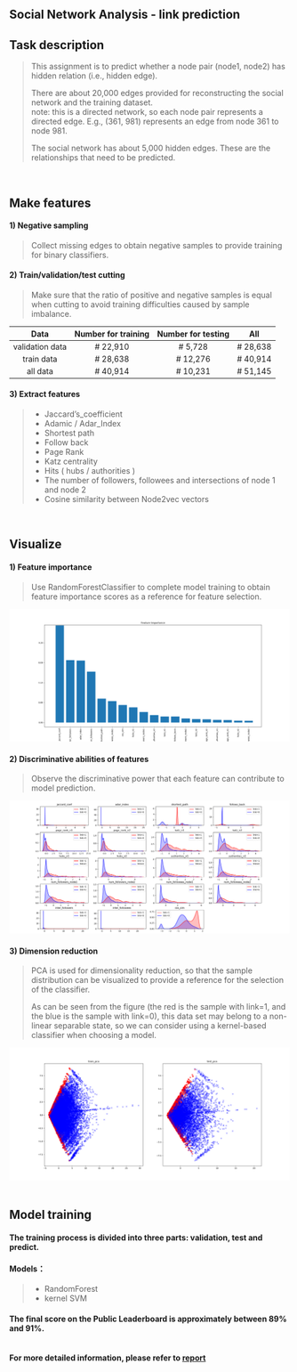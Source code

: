 ## Social Network Analysis - link prediction

## Task description
> This assignment is to predict whether a node pair (node1, node2) has hidden relation (i.e., hidden edge).
> 
> There are about 20,000 edges provided for reconstructing the social network and the training dataset.  
> note: this is a directed network, so each node pair represents a directed edge. E.g., (361, 981) represents an edge from node 361 to node 981.  
> 
> The social network has about 5,000 hidden edges. These are the relationships that need to be predicted.
<br>

## Make features
#### 1) Negative sampling
> Collect missing edges to obtain negative samples to provide training for binary classifiers.  
> 
#### 2) Train/validation/test cutting  
> Make sure that the ratio of positive and negative samples is equal when cutting to avoid training difficulties caused by sample imbalance.

|      Data        | Number for training |  Number for testing  |         All        |  
|:----------------:|:-------------------:|:--------------------:|:------------------:|  
| validation data  |      #  22,910      |       #   5,728      |     #  28,638      |   
| train data       |      #  28,638      |       #  12,276      |     #  40,914      |  
| all data         |      #  40,914      |       #  10,231      |     #  51,145      |       

#### 3) Extract features
> * Jaccard’s_coefficient  
> * Adamic / Adar_Index  
> * Shortest path  
> * Follow back  
> * Page Rank  
> * Katz centrality
> * Hits ( hubs / authorities )
> * The number of followers, followees and intersections of node 1 and node 2
> * Cosine similarity between Node2vec vectors  
<br>

## Visualize
#### 1) Feature importance
> Use RandomForestClassifier to complete model training to obtain feature importance scores as a reference for feature selection.  
>   

![image](https://github.com/mida18/SNA_link_prediction/blob/main/Fig/feature_importance_RF.png)<br>


#### 2) Discriminative abilities of features
> Observe the discriminative power that each feature can contribute to model prediction.
>   

![image](https://github.com/mida18/SNA_link_prediction/blob/main/Fig/discriminative_abilities_of_features.png)<br>

#### 3) Dimension reduction
> PCA is used for dimensionality reduction, so that the sample distribution can be visualized to provide a reference for the selection of the classifier.  
>   
> As can be seen from the figure (the red is the sample with link=1, and the blue is the sample with link=0), this data set may belong to a non-linear separable state, so we can consider using a kernel-based classifier when choosing a model.  
> 
![image](https://github.com/mida18/SNA_link_prediction/blob/main/Fig/2D_pca.png)<br>
<br>
## Model training
#### The training process is divided into three parts: validation, test and predict.  
#### Models：
> * RandomForest  
> * kernel SVM  
#### The final score on the Public Leaderboard is approximately between 89% and 91%.<br><br>
#### For more detailed information, please refer to [report](https://github.com/mida18/SNA_link_prediction/blob/main/HW1_report.pdf)
